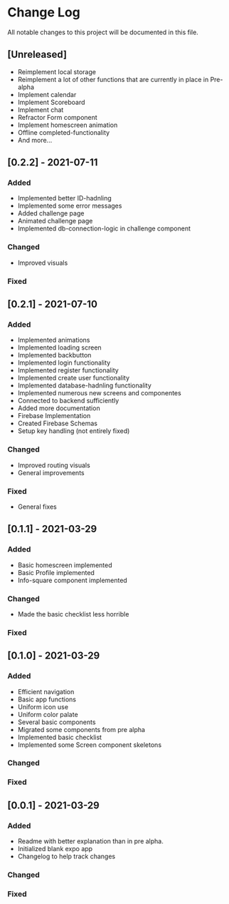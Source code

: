 # Change Log

All notable changes to this project will be documented in this file.

## [Unreleased]

- Reimplement local storage
- Reimplement a lot of other functions that are currently in place in Pre-alpha
- Implement calendar
- Implement Scoreboard
- Implement chat
- Refractor Form component
- Implement homescreen animation
- Offline completed-functionality
- And more...

## [0.2.2] - 2021-07-11

### Added

- Implemented better ID-hadnling
- Implemented some error messages
- Added challenge page
- Animated challenge page
- Implemented db-connection-logic in challenge component

### Changed

- Improved visuals

### Fixed

## [0.2.1] - 2021-07-10

### Added

- Implemented animations
- Implemented loading screen
- Implemented backbutton
- Implemented login functionality
- Implemented register functionality
- Implemented create user functionality
- Implemented database-hadnling functionality
- Implemented numerous new screens and componentes
- Connected to backend sufficiently
- Added more documentation
- Firebase Implementation
- Created Firebase Schemas
- Setup key handling (not entirely fixed)

### Changed

- Improved routing visuals
- General improvements

### Fixed

- General fixes

## [0.1.1] - 2021-03-29

### Added

- Basic homescreen implemented
- Basic Profile implemented
- Info-square component implemented

### Changed

- Made the basic checklist less horrible

### Fixed

## [0.1.0] - 2021-03-29

### Added

- Efficient navigation
- Basic app functions
- Uniform icon use
- Uniform color palate
- Several basic components
- Migrated some components from pre alpha
- Implemented basic checklist
- Implemented some Screen component skeletons

### Changed

### Fixed

## [0.0.1] - 2021-03-29

### Added

- Readme with better explanation than in pre alpha.
- Initialized blank expo app
- Changelog to help track changes

### Changed

### Fixed
